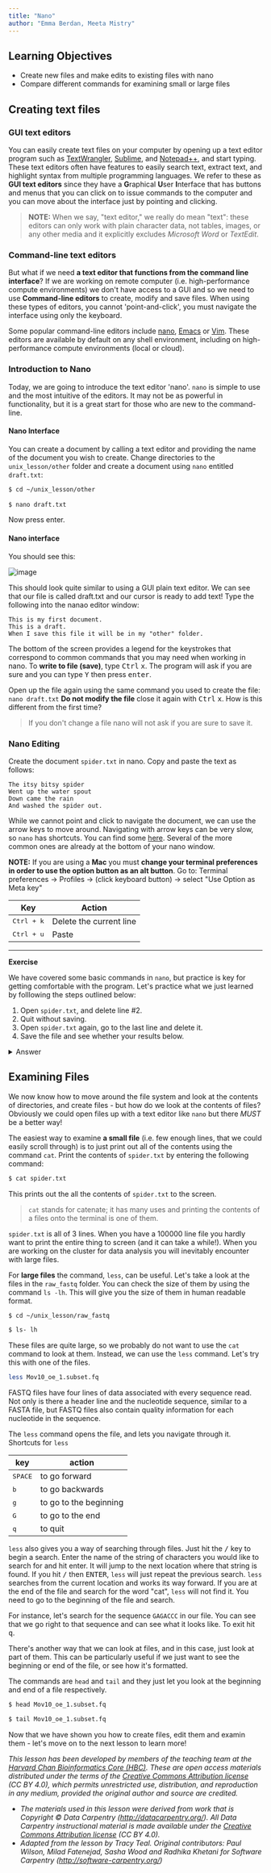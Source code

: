 ```yaml
---
title: "Nano"
author: "Emma Berdan, Meeta Mistry"
---
```


## Learning Objectives

- Create new files and make edits to existing files with nano
- Compare different commands for examining small or large files

## Creating text files

### GUI text editors

You can easily create text files on your computer by opening up a text editor program such as [TextWrangler](http://www.barebones.com/products/textwrangler/), [Sublime](http://www.sublimetext.com/), and [Notepad++](http://notepad-plus-plus.org/), and start typing. These text editors often have features to easily search text, extract text, and highlight syntax from multiple programming languages. We refer to these as **GUI text editors** since they have a **G**raphical **U**ser **I**nterface that has buttons and menus that you can click on to issue commands to the computer and you can move about the interface just by pointing and clicking.  

> **NOTE:** When we say, "text editor," we really do mean "text": these editors can only work with plain character data, not tables, images, or any other media and it explicitly excludes *Microsoft Word* or *TextEdit*. 


### Command-line text editors

But what if we need **a text editor that functions from the command line interface**? If we are working on remote computer (i.e. high-performance compute environments) we don't have access to a GUI and so we need to use **Command-line editors** to create, modify and save files. When using these types of editors, you cannot 'point-and-click', you must navigate the interface using only the keyboard.

Some popular command-line editors include [nano](http://www.nano-editor.org/), [Emacs](http://www.gnu.org/software/emacs/) or [Vim](http://www.vim.org/). These editors are available by default on any shell environment, including on high-performance compute environments (local or cloud).

### Introduction to Nano 

Today, we are going to introduce the text editor 'nano'. `nano` is simple to use and the most intuitive of the editors. It may not be as powerful in functionality, but it is a great start for those who are new to the command-line.

#### Nano Interface

You can create a document by calling a text editor and providing the name of the document you wish to create. Change directories to the `unix_lesson/other` folder and create a document using `nano` entitled `draft.txt`:

```bash
$ cd ~/unix_lesson/other
	
$ nano draft.txt
```

Now press enter.

#### Nano interface

You should see this:

![image](img/nano.png)

This should look quite similar to using a GUI plain text editor. We can see that our file is called draft.txt and our cursor is ready to add text! Type the following into the nanao editor window:

```
This is my first document.
This is a draft.
When I save this file it will be in my "other" folder.
```

The bottom of the screen provides a legend for the keystrokes that correspond to common commands that you may need when working in nano. To **write to file (save)**, type <kbd>Ctrl</kbd> <kbd>x</kbd>. The program will ask if you are sure and you can type <kbd>Y</kbd> then press <kbd>enter</kbd>.

Open up the file again using the same command you used to create the file: `nano draft.txt` **Do not modify the file** close it again with <kbd>Ctrl</kbd> <kbd>x</kbd>. How is this different from the first time?

> If you don't change a file nano will not ask if you are sure to save it.


### Nano Editing
Create the document `spider.txt` in nano. Copy and paste the text as follows: 

```
The itsy bitsy spider
Went up the water spout
Down came the rain
And washed the spider out.
```

While we cannot point and click to navigate the document, we can use the arrow keys to move around. Navigating with arrow keys can be very slow, so `nano` has shortcuts. You can find some [here](https://www.unomaha.edu/college-of-information-science-and-technology/computer-science-learning-center/_files/resources/CSLC-Helpdocs-Nano.pdf). Several of the more common ones are already at the bottom of your nano window.

**NOTE:** If you are using a **Mac** you must **change your terminal preferences in order to use the option button as an alt button**. Go to: Terminal preferences -> Profiles -> (click keyboard button) -> select "Use Option as Meta key"


| Key              | Action                 |
| ---------------- | ---------------------- |
| <kbd>Ctrl + k</kbd>    | Delete the current line    |
| <kbd>Ctrl + u</kbd>    | Paste|

*** 

**Exercise**

We have covered some basic commands in `nano`, but practice is key for getting comfortable with the program. Let's practice what we just learned by folllowing the steps outlined below:

1. Open `spider.txt`, and delete line #2.
2. Quit without saving.
3. Open `spider.txt` again, go to the last line and delete it. 
4. Save the file and see whether your results below.

<details>
  <summary>Answer</summary>
  <p><pre>
The itsy bitsy spider
Went up the water spout
Down came the rain
  </pre></p>
</details>

## Examining Files

We now know how to move around the file system and look at the
contents of directories, and create files - but how do we look at the contents of files? Obviously we could open files up with a text editor like `nano` but there <i>MUST</i> be a better way!

The easiest way to examine **a small file** (i.e. few enough lines, that we could easily scroll through) is to just print out all of the contents using the command `cat`. Print the contents of `spider.txt` by entering the following command:

```bash
$ cat spider.txt
```

This prints out the all the contents of `spider.txt` to the screen.

> `cat` stands for catenate; it has many uses and printing the contents of a files onto the terminal is one of them.

`spider.txt` is all of 3 lines. When you have a 100000 line file you hardly want to print the entire thing to screen (and it can take a while!). When you are working on the cluster for data analysis you will inevitably encounter with large files. 

For **large files** the command, `less`, can be useful. Let's take a look at the files in the `raw_fastq` folder.  You can check the size of them by using the command `ls -lh`. This will give you the size of them in human readable format.

```bash
$ cd ~/unix_lesson/raw_fastq

$ ls- lh
```

These files are quite large, so we probably do not want to use the `cat` command to look at them. Instead, we can use the `less` command. Let's try this with one of the files.

```bash
less Mov10_oe_1.subset.fq
```

FASTQ files have four lines of data associated with every sequence read. Not only is there a header line and the nucleotide sequence, similar to a FASTA file, but FASTQ files also contain quality information for each nucleotide in the sequence. 

The `less` command opens the file, and lets you navigate through it. 
<span class="caption">Shortcuts for `less`</span>

| key              | action                 |
| ---------------- | ---------------------- |
| <kbd>SPACE</kbd> | to go forward          |
| <kbd>b</kbd>     | to go backwards        |
| <kbd>g</kbd>     | to go to the beginning |
| <kbd>G</kbd>     | to go to the end       |
| <kbd>q</kbd>     | to quit                |

`less` also gives you a way of searching through files. Just hit the <kbd>/</kbd> key to begin a search. Enter the name of the string of characters you would like to search for and hit enter. It will jump to the next location where that string is found. If you hit <kbd>/</kbd> then <kbd>ENTER</kbd>, `less` will just repeat the previous search. `less` searches from the current location and works its way forward. If you are at the end of the file and search for the word "cat", `less` will not find it. You need to go to the beginning of the file and search.

For instance, let's search for the sequence `GAGACCC` in our file. You can see that we go right to that sequence and can see what it looks like. To exit hit <kbd>q</kbd>.

There's another way that we can look at files, and in this case, just
look at part of them. This can be particularly useful if we just want
to see the beginning or end of the file, or see how it's formatted.

The commands are `head` and `tail` and they just let you look at
the beginning and end of a file respectively.

```bash
$ head Mov10_oe_1.subset.fq
```


```bash
$ tail Mov10_oe_1.subset.fq
```

Now that we have shown you how to create files, edit them and examin them - let's move on to the next lesson to learn more!


*This lesson has been developed by members of the teaching team at the [Harvard Chan Bioinformatics Core (HBC)](http://bioinformatics.sph.harvard.edu/). These are open access materials distributed under the terms of the [Creative Commons Attribution license](https://creativecommons.org/licenses/by/4.0/) (CC BY 4.0), which permits unrestricted use, distribution, and reproduction in any medium, provided the original author and source are credited.*

* *The materials used in this lesson were derived from work that is Copyright © Data Carpentry (http://datacarpentry.org/). 
All Data Carpentry instructional material is made available under the [Creative Commons Attribution license](https://creativecommons.org/licenses/by/4.0/) (CC BY 4.0).*
* *Adapted from the lesson by Tracy Teal. Original contributors: Paul Wilson, Milad Fatenejad, Sasha Wood and Radhika Khetani for Software Carpentry (http://software-carpentry.org/)*
